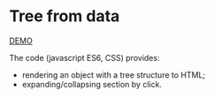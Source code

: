 # Tree from data #

[DEMO](https://codepen.io/dVaytul/pen/VyPeqy)

The code (javascript ES6, CSS) provides:

* rendering an object with a tree structure to HTML;
* expanding/collapsing section by click.